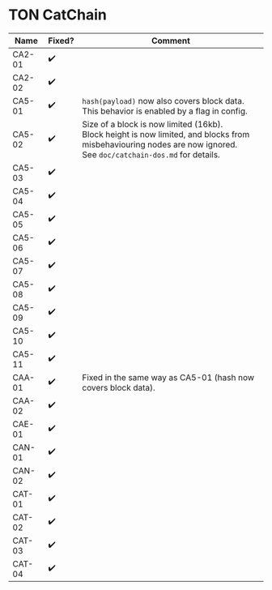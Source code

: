 # TON CatChain

| Name | Fixed? | Comment |
|------|---|---------------------------------------|
|CA2-01| ✔️ | |
|CA2-02| ✔️ | |
|CA5-01| ✔️ | `hash(payload)` now also covers block data.<br>This behavior is enabled by a flag in config. |
|CA5-02| ✔️ | Size of a block is now limited (16kb).<br>Block height is now limited, and blocks from misbehaviouring nodes are now ignored.<br>See `doc/catchain-dos.md` for details. |
|CA5-03| ✔️ | |
|CA5-04| ✔️ | |
|CA5-05| ✔️ | |
|CA5-06| ✔️ | |
|CA5-07| ✔️ | |
|CA5-08| ✔️ | |
|CA5-09| ✔️ | |
|CA5-10| ✔️ | |
|CA5-11| ✔️ | |
|CAA-01| ✔️ | Fixed in the same way as CA5-01 (hash now covers block data). |
|CAA-02| ✔️ | |
|CAE-01| ✔️ | |
|CAN-01| ✔️ | |
|CAN-02| ✔️ | |
|CAT-01| ✔️ | |
|CAT-02| ✔️ | |
|CAT-03| ✔️ | |
|CAT-04| ✔️ | |
